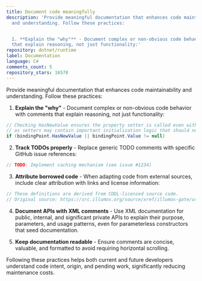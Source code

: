 ```yaml
---
title: Document code meaningfully
description: 'Provide meaningful documentation that enhances code maintainability
  and understanding. Follow these practices:


  1. **Explain the "why"** - Document complex or non-obvious code behavior with comments
  that explain reasoning, not just functionality:'
repository: dotnet/runtime
label: Documentation
language: C#
comments_count: 5
repository_stars: 16578
---
```


Provide meaningful documentation that enhances code maintainability and understanding. Follow these practices:

1. **Explain the "why"** - Document complex or non-obvious code behavior with comments that explain reasoning, not just functionality:
```csharp
// Checking HasNewValue ensures the property setter is called even with null values,
// as setters may contain important initialization logic that should not be bypassed
if (bindingPoint.HasNewValue || bindingPoint.Value != null)
```

2. **Track TODOs properly** - Replace generic TODO comments with specific GitHub issue references:
```csharp
// TODO: Implement caching mechanism (see issue #1234)
```

3. **Attribute borrowed code** - When adapting code from external sources, include clear attribution with links and license information:
```csharp
// These definitions are derived from CDDL-licensed source code.
// Original source: https://src.illumos.org/source/xref/illumos-gate/usr/src/uts/common/sys/procfs.h
```

4. **Document APIs with XML comments** - Use XML documentation for public, internal, and significant private APIs to explain their purpose, parameters, and usage patterns, even for parameterless constructors that seed documentation.

5. **Keep documentation readable** - Ensure comments are concise, valuable, and formatted to avoid requiring horizontal scrolling.

Following these practices helps both current and future developers understand code intent, origin, and pending work, significantly reducing maintenance costs.
